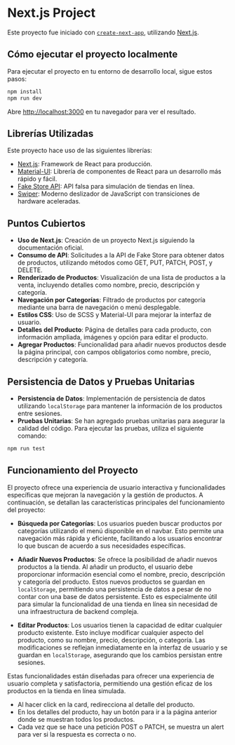 # Next.js Project

Este proyecto fue iniciado con [`create-next-app`](https://github.com/vercel/next.js/tree/canary/packages/create-next-app), utilizando [Next.js](https://nextjs.org/).

## Cómo ejecutar el proyecto localmente

Para ejecutar el proyecto en tu entorno de desarrollo local, sigue estos pasos:

```bash
npm install
npm run dev
```

Abre [http://localhost:3000](http://localhost:3000) en tu navegador para ver el resultado.

## Librerías Utilizadas

Este proyecto hace uso de las siguientes librerías:

- [Next.js](https://nextjs.org/): Framework de React para producción.
- [Material-UI](https://mui.com/): Librería de componentes de React para un desarrollo más rápido y fácil.
- [Fake Store API](https://fakestoreapi.com/): API falsa para simulación de tiendas en línea.
- [Swiper](https://swiperjs.com/): Moderno deslizador de JavaScript con transiciones de hardware aceleradas.

## Puntos Cubiertos

- **Uso de Next.js**: Creación de un proyecto Next.js siguiendo la documentación oficial.
- **Consumo de API**: Solicitudes a la API de Fake Store para obtener datos de productos, utilizando métodos como GET, PUT, PATCH, POST, y DELETE.
- **Renderizado de Productos**: Visualización de una lista de productos a la venta, incluyendo detalles como nombre, precio, descripción y categoría.
- **Navegación por Categorías**: Filtrado de productos por categoría mediante una barra de navegación o menú desplegable.
- **Estilos CSS**: Uso de SCSS y Material-UI para mejorar la interfaz de usuario.
- **Detalles del Producto**: Página de detalles para cada producto, con información ampliada, imágenes y opción para editar el producto.
- **Agregar Productos**: Funcionalidad para añadir nuevos productos desde la página principal, con campos obligatorios como nombre, precio, descripción y categoría.

## Persistencia de Datos y Pruebas Unitarias

- **Persistencia de Datos**: Implementación de persistencia de datos utilizando `localStorage` para mantener la información de los productos entre sesiones.
- **Pruebas Unitarias**: Se han agregado pruebas unitarias para asegurar la calidad del código. Para ejecutar las pruebas, utiliza el siguiente comando:

```bash
npm run test
```

## Funcionamiento del Proyecto

El proyecto ofrece una experiencia de usuario interactiva y funcionalidades específicas que mejoran la navegación y la gestión de productos. A continuación, se detallan las características principales del funcionamiento del proyecto:

- **Búsqueda por Categorías**: Los usuarios pueden buscar productos por categorías utilizando el menú disponible en el navbar. Esto permite una navegación más rápida y eficiente, facilitando a los usuarios encontrar lo que buscan de acuerdo a sus necesidades específicas.

- **Añadir Nuevos Productos**: Se ofrece la posibilidad de añadir nuevos productos a la tienda. Al añadir un producto, el usuario debe proporcionar información esencial como el nombre, precio, descripción y categoría del producto. Estos nuevos productos se guardan en `localStorage`, permitiendo una persistencia de datos a pesar de no contar con una base de datos persistente. Esto es especialmente útil para simular la funcionalidad de una tienda en línea sin necesidad de una infraestructura de backend compleja.

- **Editar Productos**: Los usuarios tienen la capacidad de editar cualquier producto existente. Esto incluye modificar cualquier aspecto del producto, como su nombre, precio, descripción, o categoría. Las modificaciones se reflejan inmediatamente en la interfaz de usuario y se guardan en `localStorage`, asegurando que los cambios persistan entre sesiones.

Estas funcionalidades están diseñadas para ofrecer una experiencia de usuario completa y satisfactoria, permitiendo una gestión eficaz de los productos en la tienda en línea simulada.

- Al hacer click en la card, redirecciona al detalle del producto.
- En los detalles del producto, hay un botón para ir a la página anterior donde se muestran todos los productos.
- Cada vez que se hace una petición POST o PATCH, se muestra un alert para ver si la respuesta es correcta o no.
